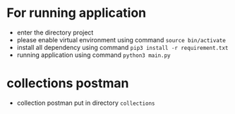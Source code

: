 # For running application
- enter the directory project
- please enable virtual environment using command ```source bin/activate```
- install all dependency using command ```pip3 install -r requirement.txt```
- running application using command ```python3 main.py```

# collections postman
- collection postman put in directory ```collections```